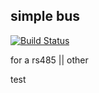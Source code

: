 ## simple bus
[![Build Status](https://travis-ci.org/ArmiT/sbus.svg?branch=master)](https://travis-ci.org/ArmiT/sbus)

for a rs485 || other

test

 